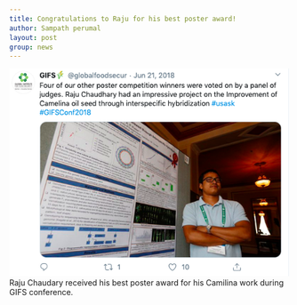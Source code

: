 ```yaml
---
title: Congratulations to Raju for his best poster award!
author: Sampath perumal
layout: post
group: news
---
```

 <img src="/static/img/news/tweet_GIFS_Raju_best_poster.png" alt="GridION Joins!">
 
 <br>
 Raju Chaudary received his best poster award for his Camilina work during GIFS conference.
